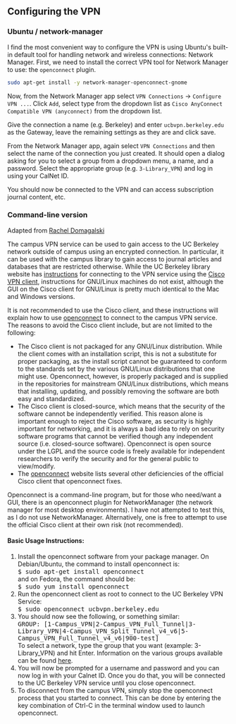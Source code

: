 ## Configuring the VPN

### Ubuntu / network-manager

I find the most convenient way to configure the VPN is using Ubuntu's built-in default tool for handling network and wireless connections: Network Manager.  First, we need to install the correct VPN tool for Network Manager to use: the `openconnect` plugin.


```bash
sudo apt-get install -y network-manager-openconnect-gnome
```

Now, from the Network Manager app select `VPN Connections` -> `Configure VPN ...`. Click `Add`, 
select type from the dropdown list as `Cisco AnyConnect Compatible VPN (anyconnect)` from the dropdown list.  

Give the connection a name (e.g. Berkeley) and enter `ucbvpn.berkeley.edu` as the Gateway, leave the remaining settings as they are and click save.  

From the Network Manager app, again select `VPN Connections` and then select the name of the connection you just created.  It should open a dialog asking for you to select a group from a dropdown menu, a name, and a password. Select the appropriate group (e.g. `3-Library_VPN`) and log in using your CalNet ID. 

You should now be connected to the VPN and can access subscription journal content, etc.


### Command-line version

Adapted from [Rachel Domagalski](http://w.astro.berkeley.edu/~domagalski/linux/vpn.html)

The campus VPN service can be used to gain access to the UC Berkeley network
outside of campus using an encrypted connection. In particular, it can be used
with the campus library to gain access to journal articles and databases that
are restricted otherwise. While the UC Berkeley library website has
<a href="http://www.lib.berkeley.edu/Help/vpn.html">instructions</a> for 
connecting to the VPN service using the
<a href="http://ist.berkeley.edu/software-central/cisco-vpn">Cisco VPN client</a>,
instructions for GNU/Linux machines do not exist, although the GUI on the Cisco
client for GNU/Linux is pretty much identical to the Mac and Windows versions.
</p>

<p> It is not recommended to use the Cisco client, and these instructions will
explain how to use
<a href="http://www.infradead.org/openconnect/">openconnect</a> to connect to
the campus VPN service. The reasons to avoid the Cisco client include, but are
not limited to the following: </p>
<ul>
    <li>The Cisco client is not packaged for any GNU/Linux distribution. While
    the client comes with an installation script, this is not a substitute for
    proper packaging, as the install script cannot be guaranteed to conform to
    the standards set by the various GNU/Linux distributions that one might use.
    Openconnect, however, is properly packaged and is supplied in the
    repositories for mainstream GNU/Linux distributions, which means that
    installing, updating, and possibly removing the software are both easy and
    standardized.</li>
    <li>The Cisco client is closed-source, which means that the security of the
    software cannot be independently verified. This reason alone is important
    enough to reject the Cisco software, as security is highly important for
    networking, and it is always a bad idea to rely on security software
    programs that cannot be verified though any independent source (i.e.
    closed-source software). Openconnect is open source under the LGPL and the
    source code is freely available for independent researchers to verify the
    security and for the general public to view/modify.</li>
    <li>The <a href="http://www.infradead.org/openconnect/">openconnect</a>
    website lists several other deficiencies of the official Cisco client that
    openconnect fixes.</li>
</ul>

Openconnect is a command-line program, but for those who need/want a GUI, there
is an openconnect plugin for NetworkManager (the network manager for most
desktop environments). I have not attempted to test this, as I do not use
NetworkManager. Alternatively, one is free to attempt to use the official Cisco
client at their own risk (not recommended).

#### Basic Usage Instructions:

<ol>
    <li>Install the openconnect software from your package manager. On
    Debian/Ubuntu, the command to install openconnect is:<br />
    <tt>$ sudo apt-get install openconnect</tt><br />
    and on Fedora, the command should be: <br />
    <tt>$ sudo yum install openconnect</tt></li>
    <li>Run the openconnect client as root to connect to the UC Berkeley VPN
    Service: <br />
    <tt>$ sudo openconnect ucbvpn.berkeley.edu</tt></li>
    <li>You should now see the following, or something similar:<br />
    <tt>GROUP: [1-Campus_VPN|2-Campus_VPN_Full_Tunnel|3-Library_VPN|4-Campus_VPN_Split_Tunnel_v4_v6|5-Campus_VPN_Full_Tunnel_v4_v6|900-test]<br /></tt>
    To select a network, type the group that you want (example: 3-Library_VPN)
    and hit Enter. Information on the various groups available can be found
    <a href="http://www.net.berkeley.edu/vpn/">here</a>.</li>
    <li>You will now be prompted for a username and password and you can now log
    in with your Calnet ID. Once you do that, you will be connected to the UC
    Berkeley VPN service until you close openconnect.</li>
    <li>To disconnect from the campus VPN, simply stop the openconnect process
    that you started to connect. This can be done by entering the key
    combination of Ctrl-C in the terminal window used to launch
    openconnect.</li>
</ol>
